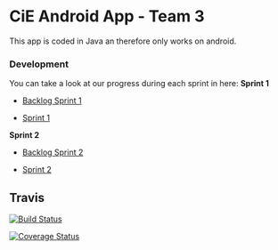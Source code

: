 # CiE Android App - Team 3

This app is coded in Java an therefore only works on android.



### Development

You can take a look at our progress during each sprint in here:
**Sprint 1**

* [Backlog Sprint 1](https://docs.google.com/document/d/1TDKr-gDvjoQkNaqJfvYGT2VE66yA4puGP4riXLWrfc0/edit)

* [Sprint 1](https://github.com/mobileappdevhm/only_android_app/wiki/Sprint_1_Page)

**Sprint 2**

 * [Backlog Sprint 2](https://docs.google.com/document/d/12B-3g0BlvA14SyQxIfW3M9O-VjtweqJgXd6Zrzy__z4/edit)

* [Sprint 2](https://github.com/mobileappdevhm/only_android_app/wiki/Sprint_2_Page)

## Travis

[![Build Status](https://travis-ci.org/freeCodeCamp/how-to-contribute-to-open-source.svg?branch=master)](https://travis-ci.org/mobileappdevhm/only_android_app)

[![Coverage Status](https://coveralls.io/repos/github/mobileappdevhm/only_android_app/badge.svg)](https://coveralls.io/github/mobileappdevhm/only_android_app)
